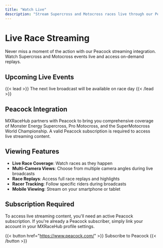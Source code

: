 ```yaml
---
title: "Watch Live"
description: "Stream Supercross and Motocross races live through our Peacock integration"
---
```


# Live Race Streaming

Never miss a moment of the action with our Peacock streaming integration. Watch Supercross and Motocross events live and access on-demand replays.

## Upcoming Live Events

{{< lead >}}
The next live broadcast will be available on race day
{{< /lead >}}

## Peacock Integration

MXRaceHub partners with Peacock to bring you comprehensive coverage of Monster Energy Supercross, Pro Motocross, and the SuperMotocross World Championship. A valid Peacock subscription is required to access live streaming content.

## Viewing Features

- **Live Race Coverage**: Watch races as they happen
- **Multi-Camera Views**: Choose from multiple camera angles during live broadcasts
- **Race Replays**: Access full race replays and highlights
- **Racer Tracking**: Follow specific riders during broadcasts
- **Mobile Viewing**: Stream on your smartphone or tablet

## Subscription Required

To access live streaming content, you'll need an active Peacock subscription. If you're already a Peacock subscriber, simply link your account in your MXRaceHub profile settings.

{{< button href="https://www.peacock.com/" >}}
Subscribe to Peacock
{{< /button >}}